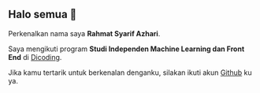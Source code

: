 ## Halo semua 👋 

Perkenalkan nama saya **Rahmat Syarif Azhari**.

Saya mengikuti program **Studi Independen Machine Learning dan Front End** di [Dicoding](https://www.dicoding.com/).

Jika kamu tertarik untuk berkenalan denganku, silakan ikuti akun [Github](https://www.github.com/in/zack-rahmat/) ku ya.
